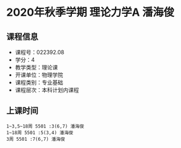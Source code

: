 # 2020年秋季学期 理论力学A 潘海俊






## 课程信息

- 课程号：022392.08
- 学分：4
- 教学类型：理论课
- 开课单位：物理学院
- 课程类别：专业基础
- 课程层次：本科计划内课程

## 上课时间

```
1~3,5~18周 5501 :3(6,7) 潘海俊
1~18周 5501 :5(3,4) 潘海俊
3周 5501 :7(6,7) 潘海俊
```

